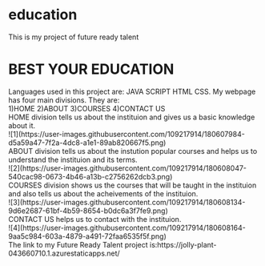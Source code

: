 # education
This is my project of future ready talent
<h1>BEST YOUR EDUCATION</h1>
Languages used in this project are:
JAVA SCRIPT
HTML
CSS.
My webpage has four main divisions. 
They are:
<br>
1)HOME
2)ABOUT
3)COURSES
4)CONTACT US
<br>
HOME division tells us about the instituion and gives us a basic knowledge about it.
<br>
![1](https://user-images.githubusercontent.com/109217914/180607984-d5a59a47-7f2a-4dc8-a1e1-89ab820667f5.png)
<br>
ABOUT division tells us about the instution popular courses and helps us to understand the instituion and its terms.
<br>
![2](https://user-images.githubusercontent.com/109217914/180608047-540cac98-0673-4b46-a13b-c2756262dcb3.png)
<br>
COURSES division shows us the courses that will be taught in the instituion and also tells us about the acheivements of the instituion.
<br>
![3](https://user-images.githubusercontent.com/109217914/180608134-9d6e2687-61bf-4b59-8654-b0dc6a3f7fe9.png)
<br>
CONTACT US helps us to contact with the instituion.
<br>
![4](https://user-images.githubusercontent.com/109217914/180608164-9aa5c984-603a-4879-a491-72faa6535f5f.png)
<br>
The link to my Future Ready Talent project is:https://jolly-plant-043660710.1.azurestaticapps.net/
